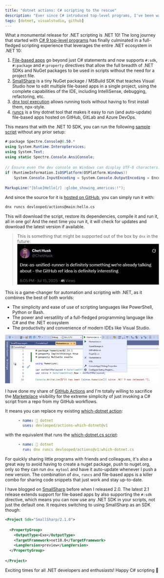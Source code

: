 ```yaml
---
title: "dotnet actions: C# scripting to the rescue"
description: "Ever since C# introduced top-level programs, I've been wanting a full end-to-end scripting experience leveraging all of .NET's capabilities, including NuGet packages, SDKs, Visual Studio for editing, etc. With the goodies in .NET 10 SDK, it's finally possible!"
tags: [dotnet, visualstudio, github]
---
```


What a monumental release for .NET scripting is .NET 10! The long journey that started with 
[C# 9 top-level programs](https://devblogs.microsoft.com/dotnet/c-9-0-on-the-record/#top-level-programs) 
has finally culminated in a full-fledged scripting experience that leverages the entire .NET ecosystem in 
.NET 10:

1. [File-based apps](https://learn.microsoft.com/en-us/dotnet/csharp/fundamentals/tutorials/file-based-programs) go beyond just C# statements and now supports `#:sdk`, `#:package` and `#:property`
   directives that allow the full breadth of .NET SDKs and NuGet packages to be used in scripts without 
   the need for a project file.
2. [SmallSharp](https://github.com/devlooped/SmallSharp) is a tiny NuGet package / MSBuild SDK that 
   teaches Visual Studio how to edit multiple file-based apps in a single project, using the complete capabilities 
   of the IDE, including IntelliSense, debugging, refactoring, etc.
3. [dnx tool execution](https://learn.microsoft.com/en-us/dotnet/core/whats-new/dotnet-10/sdk#the-new-dnx-tool-execution-script) allows running tools without having to first install them, npx-style.
4. [runcs](https://github.com/devlooped/runcs) is a tiny dotnet tool that makes it easy to run (and auto-update) 
   file-based apps hosted on GitHub, GitLab and Azure DevOps.

This means that with the .NET 10 SDK, you can run the following [sample script](https://github.com/devlooped/actions/blob/main/hello.cs) 
without any prior setup:

```csharp
#:package Spectre.Console@0.50.*
using System.Runtime.InteropServices;
using System.Text;
using static Spectre.Console.AnsiConsole;

// Ensure even the dev console on Windows can display UTF-8 characters.
if (RuntimeInformation.IsOSPlatform(OSPlatform.Windows))
    System.Console.InputEncoding = System.Console.OutputEncoding = Encoding.UTF8;

MarkupLine("[blue]Hello[/] :globe_showing_americas:!");
```

And since the source for it is [hosted on GitHub](https://github.com/devlooped/actions/blob/main/hello.cs), you 
can simply run it with:

```bash
dnx runcs devlooped/actions@main:hello.cs
```

This will download the script, restore its dependencies, compile it and run it, all in one go! And
the next time you run it, it will check for updates and download the latest version if available.

> This is something that might be supported out of the box by `dnx` in the future:
> [![dnx gh maybe](https://raw.githubusercontent.com/kzu/kzu.github.io/main/img/dotnet-actions-refs.png)](https://x.com/ChetHusk/status/1945258449933074881)


This is a game-changer for automation and scripting with .NET, as it combines the best of both worlds:
- The simplicity and ease of use of scripting languages like PowerShell, Python or Bash.
- The power and versatility of a full-fledged programming language like C# and the .NET ecosystem
- The productivity and convenience of modern IDEs like Visual Studio.

![start button](https://raw.githubusercontent.com/devlooped/SmallSharp/main/assets/img/launchSettings.png)

I have done my share of [GitHub Actions](https://github.com/orgs/devlooped/repositories?q=actions-) and 
I'm totally willing to sacrifice the [Marketplace](https://github.com/marketplace?type=actions) visibility 
for the extreme simplicity of just invoking a C# script from a repo from my GitHub workflows. 

It means you can replace my existing [which-dotnet action](https://github.com/marketplace/actions/which-dotnet):

```yaml
      - name: 🤌 dotnet
        uses: devlooped/actions-which-dotnet@v1
```

with the equivalent that runs the [which-dotnet.cs script](https://github.com/devlooped/actions/blob/main/which-dotnet.cs):

```yaml
      - name: 🤌 dotnet
        run: dnx runcs devlooped/actions@v1:which-dotnet.cs
```

For quickly sharing little programs with friends and colleagues, it's also a great way to avoid 
having to create a nuget package, push to nuget.org, only so they can run `dnx mytool` and have it 
auto-update whenever I push a new version. The combination of `dnx`, `runcs` and file-based apps is a
killer combo for sharing code snippets that just work and stay up-to-date.

I have blogged on [SmallSharp](https://www.cazzulino.com/smallsharp.html) before when I released 2.0. 
The latest 2.1 release extends support for file-based apps by also supporting the `#:sdk` directive, 
which means you can now use any .NET SDK in your scripts, not just the default one. It requires switching 
to using SmallSharp as an SDK though:

```xml
<Project Sdk="SmallSharp/2.1.0">

  <PropertyGroup>
    <OutputType>Exe</OutputType>
    <TargetFramework>net10.0</TargetFramework>
    <LangVersion>preview</LangVersion>
  </PropertyGroup>

</Project>
```

Exciting times for all .NET developers and enthusiasts! Happy C# scripting 🚀